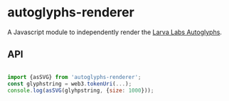 # autoglyphs-renderer

A Javascript module to independently render the [Larva Labs Autoglyphs](https://www.larvalabs.com/autoglyphs).

## API

```javascript

import {asSVG} from 'autoglyphs-renderer';
const glyphstring = web3.tokenUri(...);
console.log(asSVG(glyhpstring, {size: 1000}));
```
